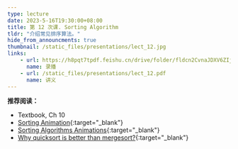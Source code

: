 ```yaml
---
type: lecture
date: 2023-5-16T19:30:00+08:00
title: 第 12 次课. Sorting Algorithm
tldr: "介绍常见排序算法。"
hide_from_announcments: true
thumbnail: /static_files/presentations/lect_12.jpg
links:
    - url: https://h8pqt7tpdf.feishu.cn/drive/folder/fldcn2CvnaJDXV6ZIjPGVVSacrd
      name: 录播
    - url: /static_files/presentations/lect_12.pdf
      name: 讲义
---
```


**推荐阅读：**

- Textbook, Ch 10
- [Sorting Animation](https://visualgo.net/en/sorting){:target="_blank"}
- [Sorting Algorithms Animations](https://www.toptal.com/developers/sorting-algorithms){:target="_blank"}
- [Why quicksort is better than mergesort?](https://www.geeksforgeeks.org/quicksort-better-mergesort/){:target="_blank"}
